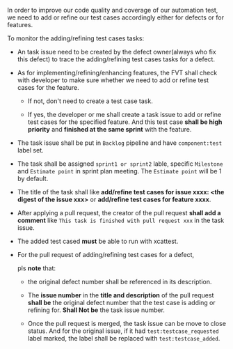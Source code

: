In order to improve our code quality and coverage of our automation test, we need to add or refine our test cases accordingly either for defects or for features.

To monitor the adding/refining test cases tasks:

* An task issue need to be created by the defect owner(always who fix this defect) to trace the adding/refining test cases tasks for a defect.

* As for implementing/refining/enhancing features, the FVT shall check with developer to make sure whether we need to add or refine test cases for the feature.
  
  * If not, don't need to create a test case task. 
  
  * If yes, the developer or me shall create a task issue to add or refine test cases for the specified feature. And this test case **shall be high priority** and **finished at the same sprint** with the feature.

* The task issue shall be put in `Backlog` pipeline and have `component:test` label set.

* The task shall be assigned `sprint1 or sprint2` lable, specific `Milestone` and `Estimate point` in sprint plan meeting. The `Estimate point` will be 1 by default.

* The title of the task shall like **add/refine test cases for issue xxxx: \<the digest of the issue xxx\>** or **add/refine test cases for feature xxxx**. 
    
* After applying a pull request, the creator of the pull request **shall add a comment** like `This task is finished with pull request xxx` in the task issue.
    
* The added test cased **must** be able to run with xcattest.
    
* For the pull request of adding/refining test cases for a defect, 

    pls **note** that:
 
    * the original defect number shall be referenced in its description.
      
    * The **issue number** in the **title and description** of the pull request **shall be** the original defect number that the test case is adding or refining for.
       **Shall Not be** the task issue number. 

    * Once the pull request is merged, the task issue can be move to close status. And for the original issue, if it had `test:testcase_requested` label marked, the label shall be replaced with `test:testcase_added`.
